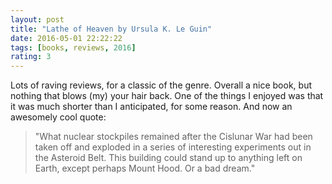 ```yaml
---
layout: post
title: "Lathe of Heaven by Ursula K. Le Guin"
date: 2016-05-01 22:22:22
tags: [books, reviews, 2016]
rating: 3
---
```


Lots of raving reviews, for a classic of the genre. Overall a nice book, but nothing that blows (my) your hair back.
One of the things I enjoyed was that it was much shorter than I anticipated, for some reason.
And now an awesomely cool quote:

  > "What nuclear stockpiles remained after the Cislunar War had been taken off and exploded in a series of interesting experiments out in the Asteroid Belt.
  > This building could stand up to anything left on Earth, except perhaps Mount Hood. Or a bad dream."
